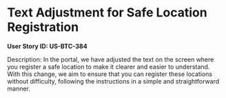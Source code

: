# Text Adjustment for Safe Location Registration

**User Story ID: US-BTC-384**

Description: In the portal, we have adjusted the text on the screen where you register a safe location to make it clearer and easier to understand. With this change, we aim to ensure that you can register these locations without difficulty, following the instructions in a simple and straightforward manner.